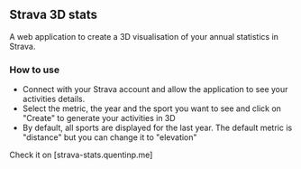 ## Strava 3D stats

A web application to create a 3D visualisation of your annual statistics in Strava. 

### How to use

- Connect with your Strava account and allow the application to see your activities details.
- Select the metric, the year and the sport you want to see and click on "Create" to generate your activities in 3D
- By default, all sports are displayed for the last year. The default metric is "distance" but you can change it to "elevation"


Check it on [strava-stats.quentinp.me]
